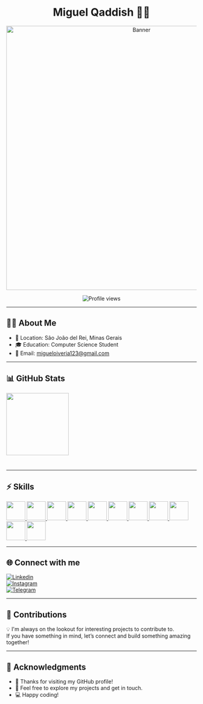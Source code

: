 <h1 align="center"> Miguel Qaddish 🧑‍💻 </h1>

<p align="center">
  <img src="https://static.wixstatic.com/media/9adcc5_38347e344ecd41d8822e6576c99e55e3~mv2.gif" alt="Banner" width="700"/>
</p>

<p align="center">
  <img src="https://komarev.com/ghpvc/?username=Qaddish&color=blue" alt="Profile views"/>
</p>

---

## 👨‍💻 About Me  
- 📍 Location: São João del Rei, Minas Gerais  
- 🎓 Education: Computer Science Student  
- 📧 Email: [migueloiveria123@gmail.com](mailto:migueloiveria123@gmail.com)  

---

## 📊 GitHub Stats  

<p align="left">
  <img src="https://github-readme-stats.vercel.app/api?username=Qaddish&show_icons=true&theme=radical" height="165"/>
  <h1> </h1>

  <!--
  <img src="https://github-readme-stats.vercel.app/api/top-langs/?username=Qaddish&layout=compact&theme=radical" height="165"/>
  ## 📊 Linguagens mais usadas  

![Top Langs](https://github-readme-stats.vercel.app/api/top-langs/?username=Qaddish&layout=compact&theme=radical)

</p>
-->
---

## ⚡ Skills  

<p align="left">
  <a href="https://developer.mozilla.org/docs/Web/HTML" target="_blank">
    <img src="https://cdn.jsdelivr.net/gh/devicons/devicon/icons/html5/html5-original.svg" width="50"/>
  </a>
  <a href="https://developer.mozilla.org/docs/Web/CSS" target="_blank">
    <img src="https://cdn.jsdelivr.net/gh/devicons/devicon/icons/css3/css3-original.svg" width="50"/>
  </a>
  <a href="https://developer.mozilla.org/docs/Web/JavaScript" target="_blank">
    <img src="https://cdn.jsdelivr.net/gh/devicons/devicon/icons/javascript/javascript-original.svg" width="50"/>
  </a>
  <a href="https://www.typescriptlang.org/" target="_blank">
    <img src="https://cdn.jsdelivr.net/gh/devicons/devicon/icons/typescript/typescript-original.svg" width="50"/>
  </a>
  <a href="https://react.dev/" target="_blank">
    <img src="https://cdn.jsdelivr.net/gh/devicons/devicon/icons/react/react-original.svg" width="50"/>
  </a>
  <a href="https://angular.dev/" target="_blank">
    <img src="https://cdn.jsdelivr.net/gh/devicons/devicon/icons/angularjs/angularjs-original.svg" width="50"/>
  </a>
  <a href="https://www.mysql.com/" target="_blank">
    <img src="https://cdn.jsdelivr.net/gh/devicons/devicon/icons/mysql/mysql-original.svg" width="50"/>
  </a>
  <a href="https://isocpp.org/" target="_blank">
    <img src="https://cdn.jsdelivr.net/gh/devicons/devicon/icons/c/c-original.svg" width="50"/>
  </a>
  <a href="https://www.python.org/" target="_blank">
    <img src="https://cdn.jsdelivr.net/gh/devicons/devicon/icons/python/python-original.svg" width="50"/>
  </a>
  <a href="https://www.php.net/" target="_blank">
    <img src="https://cdn.jsdelivr.net/gh/devicons/devicon/icons/php/php-original.svg" width="50"/>
  </a>
  <a href="https://soliditylang.org/" target="_blank">
  <img src="https://cdn.jsdelivr.net/gh/devicons/devicon/icons/solidity/solidity-original.svg" width="50"/>
</a>

</p>



---

## 🌐 Connect with me  

[![Linkedin](https://img.shields.io/badge/-LinkedIn-blue?style=for-the-badge&logo=linkedin)](https://linkedin.com/in/miguel_qaddish)  
[![Instagram](https://img.shields.io/badge/-Instagram-pink?style=for-the-badge&logo=instagram)](https://instagram.com/miguel_qaddish)  
[![Telegram](https://img.shields.io/badge/-Telegram-blue?style=for-the-badge&logo=telegram)](https://t.me/miguel_qaddish)    

---

## 🤝 Contributions  

💡 I'm always on the lookout for interesting projects to contribute to.  
If you have something in mind, let’s connect and build something amazing together!  

---

## 🙌 Acknowledgments  

- 🙏 Thanks for visiting my GitHub profile!  
- 🎯 Feel free to explore my projects and get in touch.  
- 💻 Happy coding!  




















<!--

## Hi there 👋
![GitHub Stats](https://github-readme-stats.vercel.app/api?username=Qaddish&show_icons=true&theme=radical)

![Top Langs](https://github-readme-stats.vercel.app/api/top-langs/?username=Qaddish&layout=compact&theme=radical)


<!--
![Banner](https://link-da-sua-imagem-ou-gif.gif)
<!--
[![Linkedin](https://img.shields.io/badge/-LinkedIn-blue?style=for-the-badge&logo=linkedin)](https://linkedin.com/in/miguel_qaddish)
[![Instagram](https://img.shields.io/badge/-Instagram-pink?style=for-the-badge&logo=instagram)](https://instagram.com/miguel_qaddish)


















**Qaddish/Qaddish** is a ✨ _special_ ✨ repository because its `README.md` (this file) appears on your GitHub profile.

Here are some ideas to get you started:

- 🔭 I’m currently working on ...
- 🌱 I’m currently learning ...
- 👯 I’m looking to collaborate on ...
- 🤔 I’m looking for help with ...
- 💬 Ask me about ...
- 📫 How to reach me: ...
- 😄 Pronouns: ...
- ⚡ Fun fact: ...
-->
